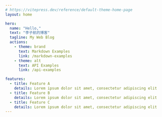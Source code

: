 ```yaml
---
# https://vitepress.dev/reference/default-theme-home-page
layout: home

hero:
  name: "Hello,"
  text: "李子航的博客"
  tagline: My Web Blog
  actions:
    - theme: brand
      text: Markdown Examples
      link: /markdown-examples
    - theme: alt
      text: API Examples
      link: /api-examples

features:
  - title: Feature A
    details: Lorem ipsum dolor sit amet, consectetur adipiscing elit
  - title: Feature B
    details: Lorem ipsum dolor sit amet, consectetur adipiscing elit
  - title: Feature C
    details: Lorem ipsum dolor sit amet, consectetur adipiscing elit
---
```


